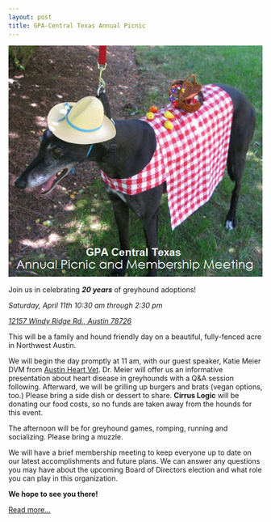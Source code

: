 ```yaml
---
layout: post
title: GPA-Central Texas Annual Picnic
---
```


![April](/img/annual-picnic.jpg)

Join us in celebrating _**20 years**_ of greyhound adoptions!

_Saturday, April 11th 10:30 am through 2:30 pm_

[_12157 Windy Ridge Rd., Austin 78726_](https://www.google.com/maps/place/12157+Windy+Ridge+Rd,+Austin,+TX+78726/@30.449995,-97.836644,17z/data=!3m1!4b1!4m2!3m1!1s0x865b325c582a2fd7:0xad23d6334bb264b5)

This will be a family and hound friendly day on a beautiful, fully-fenced acre in Northwest
Austin.

We will begin the day promptly at 11 am, with our guest speaker, Katie Meier DVM from
[Austin Heart Vet](http://austinheartvet.com/).  Dr. Meier will offer us an informative
presentation about heart disease in greyhounds with a Q&A session following.
Afterward, we will be grilling up burgers and brats (vegan options, too.)  Please bring a
side dish or dessert to share. **Cirrus Logic** will be donating our food costs, so no funds are
taken away from the hounds for this event.

The afternoon will be for greyhound games, romping, running and socializing.  Please bring a
muzzle.

We will have a brief membership meeting to keep everyone up to date on our latest
accomplishments and future plans.  We can answer any questions you may have about the
upcoming Board of Directors election and what role you can play in this organization.

**We hope to see you there!**

[Read more...](http://us6.campaign-archive1.com/?u=ce82f17bc088ab9ad887edb8d&id=2d012d357f&e=43054ebcf2)
